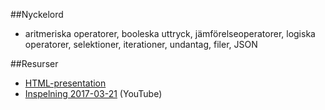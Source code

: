 ##Nyckelord

- aritmeriska operatorer, booleska uttryck, jämförelseoperatorer, logiska operatorer, selektioner, iterationer, undantag, filer, JSON

##Resurser
- [HTML-presentation](https://rawgit.com/1dv024/kursinnehall/master/forelasningar/01/index.html#)
- [Inspelning 2017-03-21](https://youtu.be/ygV2wGO_H1w) (YouTube)
